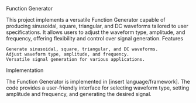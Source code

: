 Function Generator

This project implements a versatile Function Generator capable of producing sinusoidal, square, triangular, and DC waveforms tailored to user specifications. It allows users to adjust the waveform type, amplitude, and frequency, offering flexibility and control over signal generation.
Features

    Generate sinusoidal, square, triangular, and DC waveforms.
    Adjust waveform type, amplitude, and frequency.
    Versatile signal generation for various applications.

Implementation

The Function Generator is implemented in [insert language/framework]. The code provides a user-friendly interface for selecting waveform type, setting amplitude and frequency, and generating the desired signal.

